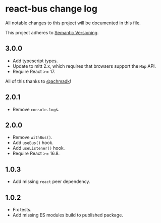 # react-bus change log

All notable changes to this project will be documented in this file.

This project adheres to [Semantic Versioning](http://semver.org/).

## 3.0.0
* Add typescript types.
* Update to mitt 2.x, which requires that browsers support the `Map` API.
* Require React >= 17.

All of this thanks to [@achmadk](https://github.com/achmadk)!

## 2.0.1
* Remove `console.log`s.

## 2.0.0
* Remove `withBus()`.
* Add `useBus()` hook.
* Add `useListener()` hook.
* Require React >= 16.8.

## 1.0.3
* Add missing `react` peer dependency.

## 1.0.2
* Fix tests.
* Add missing ES modules build to published package.
